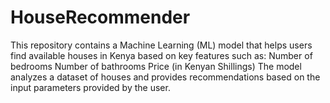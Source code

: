 # HouseRecommender
This repository contains a Machine Learning (ML) model that helps users find available houses in Kenya based on key features such as:  Number of bedrooms  Number of bathrooms  Price (in Kenyan Shillings)  The model analyzes a dataset of houses and provides recommendations based on the input parameters provided by the user.
